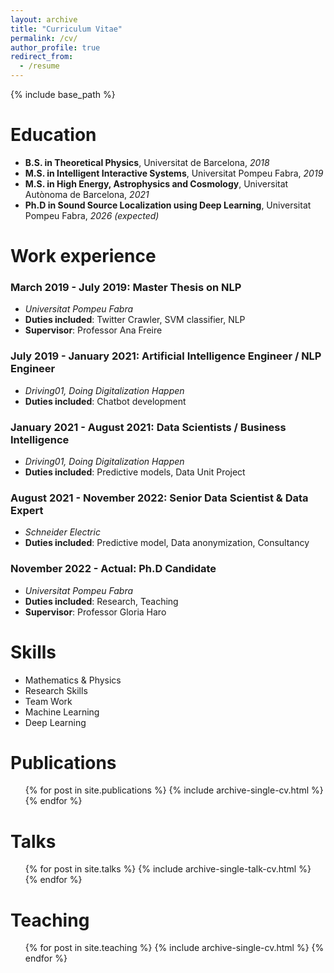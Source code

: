 ```yaml
---
layout: archive
title: "Curriculum Vitae"
permalink: /cv/
author_profile: true
redirect_from:
  - /resume
---
```


{% include base_path %}

# Education

- **B.S. in Theoretical Physics**, Universitat de Barcelona, _2018_
- **M.S. in Intelligent Interactive Systems**, Universitat Pompeu Fabra, _2019_
- **M.S. in High Energy, Astrophysics and Cosmology**, Universitat Autònoma de Barcelona, _2021_
- **Ph.D in Sound Source Localization using Deep Learning**, Universitat Pompeu Fabra, _2026 (expected)_

# Work experience

### March 2019 - July 2019: Master Thesis on NLP

- _Universitat Pompeu Fabra_
- **Duties included**: Twitter Crawler, SVM classifier, NLP
- **Supervisor**: Professor Ana Freire

### July 2019 - January 2021: Artificial Intelligence Engineer / NLP Engineer

- _Driving01, Doing Digitalization Happen_
- **Duties included**: Chatbot development

### January 2021 - August 2021: Data Scientists / Business Intelligence

- _Driving01, Doing Digitalization Happen_
- **Duties included**: Predictive models, Data Unit Project

### August 2021 - November 2022: Senior Data Scientist & Data Expert

- _Schneider Electric_
- **Duties included**: Predictive model, Data anonymization, Consultancy

### November 2022 - Actual: Ph.D Candidate

- _Universitat Pompeu Fabra_
- **Duties included**: Research, Teaching
- **Supervisor**: Professor Gloria Haro

# Skills

- Mathematics & Physics
- Research Skills
- Team Work
- Machine Learning
- Deep Learning

# Publications

  <ul>{% for post in site.publications %}
  {% include archive-single-cv.html %}
  {% endfor %}</ul>

# Talks

  <ul>{% for post in site.talks %}
  {% include archive-single-talk-cv.html %}
  {% endfor %}</ul>

# Teaching

  <ul>{% for post in site.teaching %}
    {% include archive-single-cv.html %}
  {% endfor %}</ul>

<!--# Service and leadership -->

<!--- Currently signed in to 43 different slack teams -->
<!--  -->
